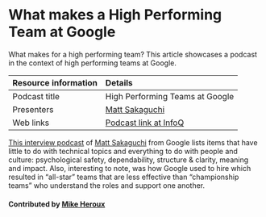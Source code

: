 # What makes a High Performing Team at Google
What makes for a high performing team? This article showcases a podcast in the context of high performing teams at Google.

Resource information | Details 
:--- | :--- 
Podcast title  | High Performing Teams at Google 
Presenters | [Matt Sakaguchi](https://qconsf.com/sf2016/sf2016/users/matt-sakaguchi.html)
Web links | [Podcast link at InfoQ](https://www.infoq.com/podcasts/matt-sakaguchi-google-performing-teams/)

  [This interview podcast](https://www.infoq.com/podcasts/matt-sakaguchi-google-performing-teams "High Performing Teams at Google") of [Matt Sakaguchi](https://qconsf.com/sf2016/sf2016/users/matt-sakaguchi.html "Matt Sakaguchi Profile") from Google lists items that have little to do with technical topics and everything to do with people and culture: psychological safety, dependability, structure & clarity, meaning and impact. Also, interesting to note, was how Google used to hire which resulted in “all-star” teams that are less effective than “championship teams” who understand the roles and support one another.

#### Contributed by [Mike Heroux](https://github.com/maherou)

<!---
Publish: yes
Categories: collaboration
Topics: strategies for more effective teams
Tags: podcast-episode
Level: 2
Prerequisites: defaults
Aggregate: none
--->
